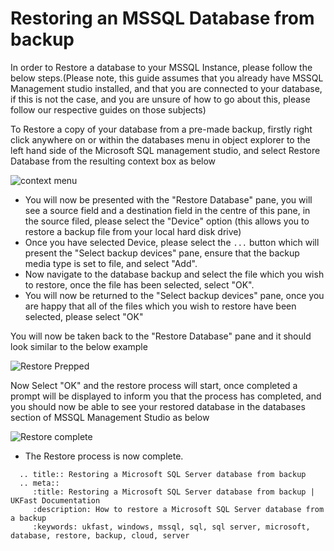 # Restoring an MSSQL Database from backup

In order to Restore a database to your MSSQL Instance, please follow the below steps.(Please note, this guide assumes that you already have MSSQL Management studio installed, and that you are connected to your database,
if this is not the case, and you are unsure of how to go about this, please follow our respective guides on those subjects)

To Restore a copy of your database from a pre-made backup, firstly right click anywhere on or within the databases menu in object explorer to the left hand side of the Microsoft SQL management studio, and select Restore Database from the resulting context box as below

![context menu](Images/restoredb/rightclickcontextmenu.PNG)

* You will now be presented with the "Restore Database" pane, you will see a source field and a destination field in the centre of this pane, in the source filed, please select the "Device" option (this allows you to restore a backup file from your local hard disk drive)
* Once you have selected Device, please select the `...` button which will present the "Select backup devices" pane, ensure that the backup media type is set to file, and select "Add".
* Now navigate to the database backup and select the file which you wish to restore, once the file has been selected, select "OK".
* You will now be returned to the "Select backup devices" pane, once you are happy that all of the files which you wish to restore have been selected, please select "OK"

You will now be taken back to the "Restore Database" pane and it should look similar to the below example

![Restore Prepped](Images/restoredb/restoredatabase.PNG)

Now Select "OK" and the restore process will start, once completed a prompt will be displayed to inform you that the process has completed, and you should now be able to see your restored database in the databases section of MSSQL Management Studio as below

![Restore complete](Images/restoredb/databaserestored.PNG)

* The Restore process is now complete.

```eval_rst
  .. title:: Restoring a Microsoft SQL Server database from backup
  .. meta::
     :title: Restoring a Microsoft SQL Server database from backup | UKFast Documentation
     :description: How to restore a Microsoft SQL Server database from a backup
     :keywords: ukfast, windows, mssql, sql, sql server, microsoft, database, restore, backup, cloud, server
```
